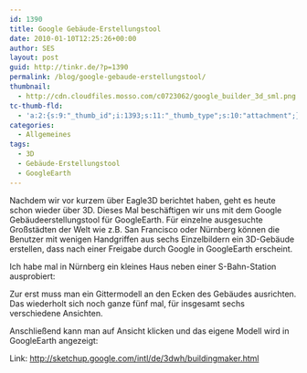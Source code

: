 ```yaml
---
id: 1390
title: Google Gebäude-Erstellungstool
date: 2010-01-10T12:25:26+00:00
author: SES
layout: post
guid: http://tinkr.de/?p=1390
permalink: /blog/google-gebaude-erstellungstool/
thumbnail:
  - http://cdn.cloudfiles.mosso.com/c0723062/google_builder_3d_sml.png
tc-thumb-fld:
  - 'a:2:{s:9:"_thumb_id";i:1393;s:11:"_thumb_type";s:10:"attachment";}'
categories:
  - Allgemeines
tags:
  - 3D
  - Gebäude-Erstellungstool
  - GoogleEarth
---
```

Nachdem wir vor kurzem über Eagle3D berichtet haben, geht es heute schon wieder über 3D.
Dieses Mal beschäftigen wir uns mit dem Google Gebäudeerstellungstool für GoogleEarth. Für einzelne ausgesuchte Großstädten der Welt wie z.B. San Francisco oder Nürnberg können die Benutzer mit wenigen Handgriffen aus sechs Einzelbildern ein 3D-Gebäude erstellen, dass nach einer Freigabe durch Google in GoogleEarth erscheint.

Ich habe mal in Nürnberg ein kleines Haus neben einer S-Bahn-Station ausprobiert:

Zur erst muss man ein Gittermodell an den Ecken des Gebäudes ausrichten. Das wiederholt sich noch ganze fünf mal, für insgesamt sechs verschiedene Ansichten.
<img loading="lazy" src="/assets/2010/01/google_builder_2d.png" alt="" title="Gitter auf 2D-Bild"    srcset="/assets/2010/01/google_builder_2d.png 606w, /assets/2010/01/google_builder_2d-300x161.png 300w" sizes="(max-width: 606px) 100vw, 606px" />

Anschließend kann man auf Ansicht klicken und das eigene Modell wird in GoogleEarth angezeigt:
<img loading="lazy" src="/assets/2010/01/google_builder_3d.png" alt="" title="3D Gebäude für GoogleEarth"    srcset="/assets/2010/01/google_builder_3d.png 606w, /assets/2010/01/google_builder_3d-300x161.png 300w" sizes="(max-width: 606px) 100vw, 606px" />

Link: <http://sketchup.google.com/intl/de/3dwh/buildingmaker.html>
